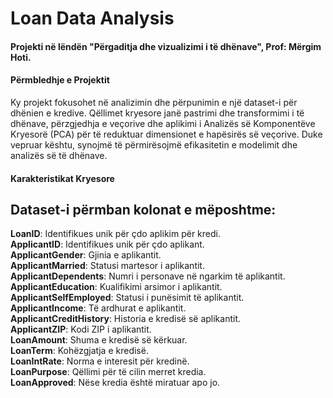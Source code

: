 # Loan Data Analysis
<h4>Projekti në lëndën "Përgaditja dhe vizualizimi i të dhënave", Prof: Mërgim Hoti.</h4>
<h4>Përmbledhje e Projektit</h4>
Ky projekt fokusohet në analizimin dhe përpunimin e një dataset-i për dhënien e kredive. Qëllimet kryesore janë pastrimi dhe transformimi i të dhënave, përzgjedhja e veçorive dhe aplikimi i Analizës së Komponentëve Kryesorë (PCA) për të reduktuar dimensionet e hapësirës së veçorive. Duke vepruar kështu, synojmë të përmirësojmë efikasitetin e modelimit dhe analizës së të dhënave.

<h4>Karakteristikat Kryesore</h4>


## Dataset-i përmban kolonat e mëposhtme:


<strong>LoanID</strong>: Identifikues unik për çdo aplikim për kredi.<br>
<strong>ApplicantID</strong>: Identifikues unik për çdo aplikant.<br>
<strong>ApplicantGender</strong>: Gjinia e aplikantit.<br>
<strong>ApplicantMarried</strong>: Statusi martesor i aplikantit.<br>
<strong>ApplicantDependents</strong>: Numri i personave në ngarkim të aplikantit.<br>
<strong>ApplicantEducation</strong>: Kualifikimi arsimor i aplikantit.<br>
<strong>ApplicantSelfEmployed</strong>: Statusi i punësimit të aplikantit.<br>
<strong>ApplicantIncome</strong>: Të ardhurat e aplikantit.<br>
<strong>ApplicantCreditHistory</strong>: Historia e kredisë së aplikantit.<br>
<strong>ApplicantZIP</strong>: Kodi ZIP i aplikantit.<br>
<strong>LoanAmount</strong>: Shuma e kredisë së kërkuar.<br>
<strong>LoanTerm</strong>: Kohëzgjatja e kredisë.<br>
<strong>LoanIntRate</strong>: Norma e interesit për kredinë.<br>
<strong>LoanPurpose</strong>: Qëllimi për të cilin merret kredia.<br>
<strong>LoanApproved</strong>: Nëse kredia është miratuar apo jo. <br>

